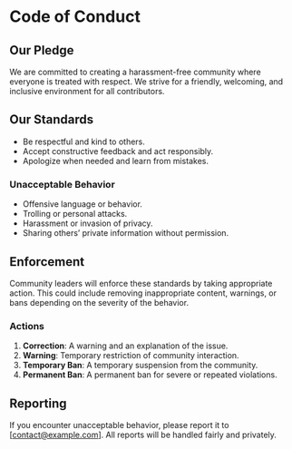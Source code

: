 # Code of Conduct

## Our Pledge

We are committed to creating a harassment-free community where everyone is treated with respect. We strive for a friendly, welcoming, and inclusive environment for all contributors.

## Our Standards

- Be respectful and kind to others.
- Accept constructive feedback and act responsibly.
- Apologize when needed and learn from mistakes.

### Unacceptable Behavior
- Offensive language or behavior.
- Trolling or personal attacks.
- Harassment or invasion of privacy.
- Sharing others’ private information without permission.

## Enforcement

Community leaders will enforce these standards by taking appropriate action. This could include removing inappropriate content, warnings, or bans depending on the severity of the behavior.

### Actions

1. **Correction**: A warning and an explanation of the issue.
2. **Warning**: Temporary restriction of community interaction.
3. **Temporary Ban**: A temporary suspension from the community.
4. **Permanent Ban**: A permanent ban for severe or repeated violations.

## Reporting

If you encounter unacceptable behavior, please report it to [contact@example.com]. All reports will be handled fairly and privately.